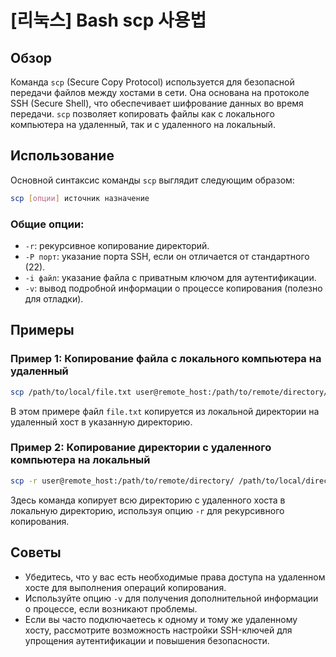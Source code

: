 # [리눅스] Bash scp 사용법

## Обзор
Команда `scp` (Secure Copy Protocol) используется для безопасной передачи файлов между хостами в сети. Она основана на протоколе SSH (Secure Shell), что обеспечивает шифрование данных во время передачи. `scp` позволяет копировать файлы как с локального компьютера на удаленный, так и с удаленного на локальный.

## Использование
Основной синтаксис команды `scp` выглядит следующим образом:

```bash
scp [опции] источник назначение
```

### Общие опции:
- `-r`: рекурсивное копирование директорий.
- `-P порт`: указание порта SSH, если он отличается от стандартного (22).
- `-i файл`: указание файла с приватным ключом для аутентификации.
- `-v`: вывод подробной информации о процессе копирования (полезно для отладки).

## Примеры
### Пример 1: Копирование файла с локального компьютера на удаленный
```bash
scp /path/to/local/file.txt user@remote_host:/path/to/remote/directory/
```
В этом примере файл `file.txt` копируется из локальной директории на удаленный хост в указанную директорию.

### Пример 2: Копирование директории с удаленного компьютера на локальный
```bash
scp -r user@remote_host:/path/to/remote/directory/ /path/to/local/directory/
```
Здесь команда копирует всю директорию с удаленного хоста в локальную директорию, используя опцию `-r` для рекурсивного копирования.

## Советы
- Убедитесь, что у вас есть необходимые права доступа на удаленном хосте для выполнения операций копирования.
- Используйте опцию `-v` для получения дополнительной информации о процессе, если возникают проблемы.
- Если вы часто подключаетесь к одному и тому же удаленному хосту, рассмотрите возможность настройки SSH-ключей для упрощения аутентификации и повышения безопасности.